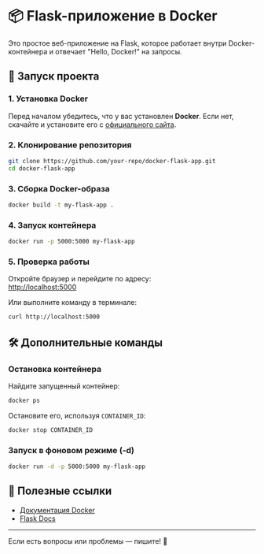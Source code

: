 # 📦 Flask-приложение в Docker  

Это простое веб-приложение на Flask, которое работает внутри Docker-контейнера и отвечает "Hello, Docker!" на запросы.  

## 🚀 Запуск проекта  

### **1. Установка Docker**  
Перед началом убедитесь, что у вас установлен **Docker**. Если нет, скачайте и установите его с [официального сайта](https://www.docker.com/get-started/).  

### **2. Клонирование репозитория**  
```sh
git clone https://github.com/your-repo/docker-flask-app.git
cd docker-flask-app
```

### **3. Сборка Docker-образа**  
```sh
docker build -t my-flask-app .
```

### **4. Запуск контейнера**  
```sh
docker run -p 5000:5000 my-flask-app
```

### **5. Проверка работы**  
Откройте браузер и перейдите по адресу:  
[http://localhost:5000](http://localhost:5000)  

Или выполните команду в терминале:  
```sh
curl http://localhost:5000
```

## 🛠 Дополнительные команды  

### **Остановка контейнера**  
Найдите запущенный контейнер:  
```sh
docker ps
```
Остановите его, используя `CONTAINER_ID`:  
```sh
docker stop CONTAINER_ID
```

### **Запуск в фоновом режиме (-d)**  
```sh
docker run -d -p 5000:5000 my-flask-app
```

## 🐳 Полезные ссылки  
- [Документация Docker](https://docs.docker.com/)  
- [Flask Docs](https://flask.palletsprojects.com/)  

---  
Если есть вопросы или проблемы — пишите! 🚀  
